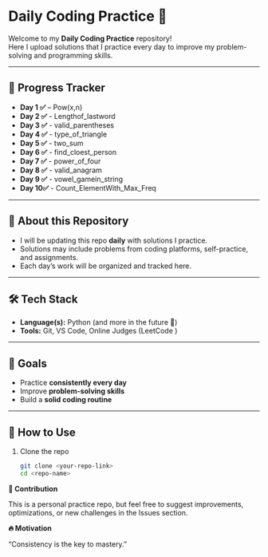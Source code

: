 # Daily Coding Practice 🚀

Welcome to my **Daily Coding Practice** repository!  
Here I upload solutions that I practice every day to improve my problem-solving and programming skills.  

---

## 📅 Progress Tracker

- **Day 1 ✅** – Pow(x,n)
- **Day 2 ✅** - Lengthof_lastword
- **Day 3 ✅** - valid_parentheses
- **Day 4 ✅** - type_of_triangle
- **Day 5 ✅** - two_sum
- **Day 6 ✅** - find_cloest_person
- **Day 7 ✅** - power_of_four
- **Day 8 ✅** - valid_anagram
- **Day 9 ✅** - vowel_gamein_string
- **Day 10✅** - Count_ElementWith_Max_Freq

---

## 📌 About this Repository
- I will be updating this repo **daily** with solutions I practice.  
- Solutions may include problems from coding platforms, self-practice, and assignments.  
- Each day’s work will be organized and tracked here.  

---

## 🛠️ Tech Stack
- **Language(s):** Python (and more in the future 🚀)  
- **Tools:** Git, VS Code, Online Judges (LeetCode )

---

## 🎯 Goals
- Practice **consistently every day**  
- Improve **problem-solving skills**  
- Build a **solid coding routine**  

---

## 📖 How to Use
1. Clone the repo  
   ```bash
   git clone <your-repo-link>
   cd <repo-name>
   
**🙌 Contribution**

This is a personal practice repo, but feel free to suggest improvements, optimizations, or new challenges in the Issues section.

**🔥 Motivation**

“Consistency is the key to mastery.”
